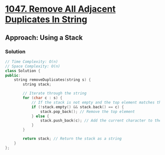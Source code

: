 # [1047. Remove All Adjacent Duplicates In String](https://leetcode.com/problems/remove-all-adjacent-duplicates-in-string/)

## Approach: Using a Stack

### Solution
```cpp
// Time Complexity: O(n)
// Space Complexity: O(n)
class Solution {
public:
    string removeDuplicates(string s) {
        string stack;

        // Iterate through the string
        for (char c : s) {
            // If the stack is not empty and the top element matches the current character
            if (!stack.empty() && stack.back() == c) {
                stack.pop_back(); // Remove the top element
            } else {
                stack.push_back(c); // Add the current character to the stack
            }
        }

        return stack; // Return the stack as a string
    }
};
```

